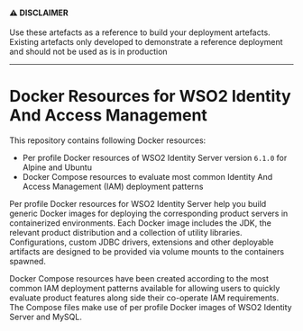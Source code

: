 #### ⚠️ DISCLAIMER

Use these artefacts as a reference to build your deployment artefacts. Existing artefacts only developed to demonstrate a reference deployment and should not be used as is in production

------------------------------------------------------------------

# Docker Resources for WSO2 Identity And Access Management

This repository contains following Docker resources:

- Per profile Docker resources of WSO2 Identity Server version `6.1.0` for Alpine and Ubuntu
- Docker Compose resources to evaluate most common Identity And Access Management (IAM) deployment patterns

Per profile Docker resources for WSO2 Identity Server help you build generic Docker images for deploying the
corresponding product servers in containerized environments. Each Docker image includes the JDK, the relevant product distribution
and a collection of utility libraries. Configurations, custom JDBC drivers, extensions and other deployable artifacts 
are designed to be provided via volume mounts to the containers spawned.

Docker Compose resources have been created according to the most common IAM deployment patterns available for allowing users
to quickly evaluate product features along side their co-operate IAM requirements. The Compose files make use of per profile
Docker images of WSO2 Identity Server and MySQL.

